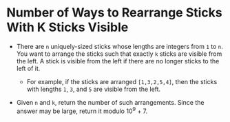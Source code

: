 # Number of Ways to Rearrange Sticks With K Sticks Visible

- There are `n` uniquely-sized sticks whose lengths are integers from `1` to `n`. You want to arrange the sticks such that exactly `k` sticks are visible from the left. A stick is visible from the left if there are no longer sticks to the left of it.

  - For example, if the sticks are arranged `[1,3,2,5,4]`, then the sticks with lengths `1`, `3`, and `5` are visible from the left.
- Given `n` and `k`, return the number of such arrangements. Since the answer may be large, return it modulo 10<sup>9</sup> + 7.
